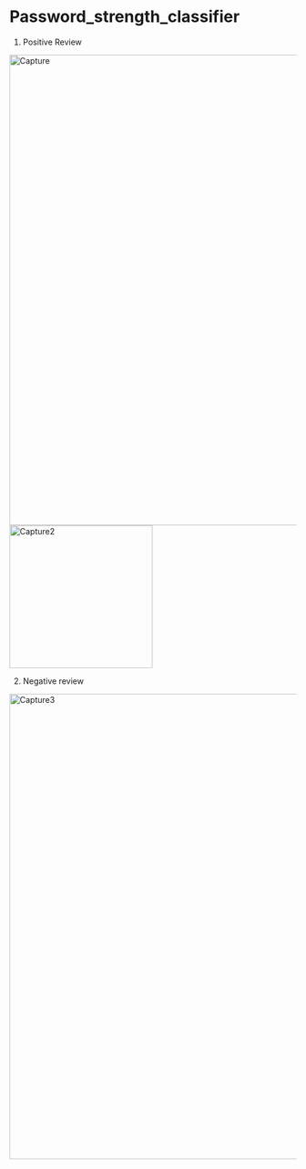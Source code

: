 # Password_strength_classifier
1) Positive Review
<img width="827" alt="Capture" src="https://user-images.githubusercontent.com/43163370/121727341-684db780-cb09-11eb-95c4-0b8f5a1b7bdb.PNG">

<img width="251" alt="Capture2" src="https://user-images.githubusercontent.com/43163370/121727551-afd44380-cb09-11eb-8655-592da470413b.PNG">

2) Negative review
<img width="818" alt="Capture3" src="https://user-images.githubusercontent.com/43163370/121727561-b19e0700-cb09-11eb-8a14-00e76b01722f.PNG">
